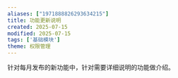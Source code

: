 ```yaml
---
aliases: ["1971888826293634215"]
title: 功能更新说明
created: 2025-07-15
modified: 2025-07-15
tags: ['基础模块']
theme: 权限管理
---
```


针对每月发布的新功能中，针对需要详细说明的功能做介绍。